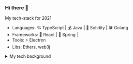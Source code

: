 ### Hi there 👋

My tech-stack for 2021

- Languages: 💘 TypeScript | 💰 Java | 💎 Solidity | 🛠 Golang
- Frameworks: 🌈 React | 🍃 Spring | 
- Tools: ⚡️ Electron 
- Libs: Ethers, web3j

<details>
<summary>My tech background</summary>

### 2018-2019

- Languages: 🛠 Golang | 💘 TypeScript | 💎 Solidity | 
- Frameworks: 🌈 React | 🅰️ Angular | 
- Tools: ⚡️ Electron 
  
### 2013-2018

- Languages: ➕➕ C++ | 💘 TypeScript | ♦️ Ruby | 🐘 PHP
- Frameworks:  🟩 Qt | 🅰️ Angular | 
- Tools: ⚡️ Electron 

### 2006-2013

- Languages: ➕➕ C++ | 🐘 PHP | ♦️ Ruby
- Frameworks: 🟩 Qt | ⚫️ Symfony | 🛤 Rails

</details>

